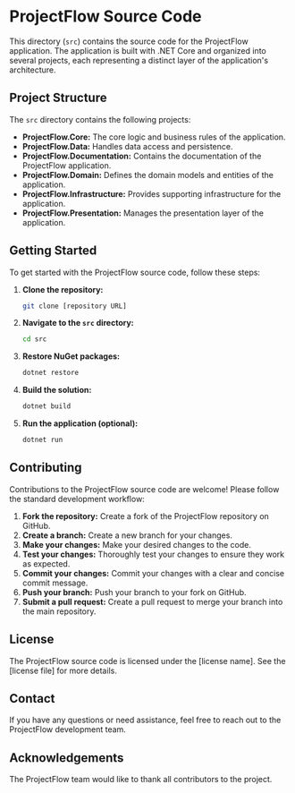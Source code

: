 # ProjectFlow Source Code

This directory (`src`) contains the source code for the ProjectFlow application. The application is built with .NET Core and organized into several projects, each representing a distinct layer of the application's architecture.

## Project Structure

The `src` directory contains the following projects:

- **ProjectFlow.Core:**  The core logic and business rules of the application.
- **ProjectFlow.Data:** Handles data access and persistence.
- **ProjectFlow.Documentation:** Contains the documentation of the ProjectFlow application.
- **ProjectFlow.Domain:** Defines the domain models and entities of the application.
- **ProjectFlow.Infrastructure:** Provides supporting infrastructure for the application.
- **ProjectFlow.Presentation:** Manages the presentation layer of the application.

## Getting Started

To get started with the ProjectFlow source code, follow these steps:

1. **Clone the repository:**
   ```bash
   git clone [repository URL]
   ```
2. **Navigate to the `src` directory:**
   ```bash
   cd src
   ```
3. **Restore NuGet packages:**
   ```bash
   dotnet restore
   ```
4. **Build the solution:**
   ```bash
   dotnet build
   ```
5. **Run the application (optional):**
   ```bash
   dotnet run
   ```

## Contributing

Contributions to the ProjectFlow source code are welcome! Please follow the standard development workflow:

1. **Fork the repository:**
   Create a fork of the ProjectFlow repository on GitHub.
2. **Create a branch:**
   Create a new branch for your changes.
3. **Make your changes:**
   Make your desired changes to the code.
4. **Test your changes:**
   Thoroughly test your changes to ensure they work as expected.
5. **Commit your changes:**
   Commit your changes with a clear and concise commit message.
6. **Push your branch:**
   Push your branch to your fork on GitHub.
7. **Submit a pull request:**
   Create a pull request to merge your branch into the main repository.

## License

The ProjectFlow source code is licensed under the [license name]. See the [license file] for more details.

## Contact

If you have any questions or need assistance, feel free to reach out to the ProjectFlow development team.

## Acknowledgements

The ProjectFlow team would like to thank all contributors to the project.

